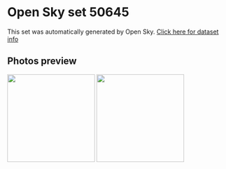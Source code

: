 # Open Sky set 50645
This set was automatically generated by Open Sky.
[Click here for dataset info](https://github.com/lewisevans2007/opensky/blob/master/dataset/50645/info.json)
## Photos preview
<img src="https://raw.githubusercontent.com/lewisevans2007/opensky/master/dataset/50645/photos.gif" width="200px"/>
<img src="https://raw.githubusercontent.com/lewisevans2007/opensky/master/dataset/50645/photos_bw.gif" width="200px"/>
